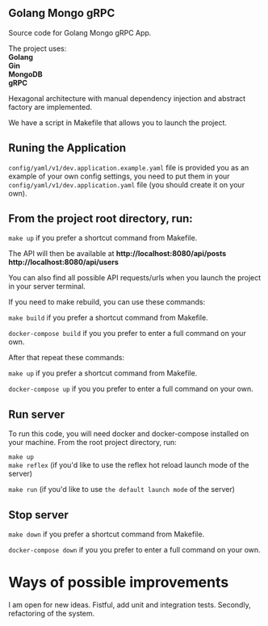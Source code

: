 <div align="left">
  
## Golang Mongo gRPC     
Source code for  Golang Mongo gRPC App.

The project uses:  
**Golang    
Gin  
MongoDB  
gRPC**

Hexagonal architecture with manual dependency injection and abstract factory are implemented.  

We have a script in Makefile that allows you to launch the project.

## Runing the Application

`config/yaml/v1/dev.application.example.yaml` file is provided you as an example of your own config settings,  you need to put them in your `config/yaml/v1/dev.application.yaml` file (you should create it on your own). 

## From the project root directory, run:

```make up``` if you prefer a shortcut command from Makefile.

The API will then be available at  **http://localhost:8080/api/posts  http://localhost:8080/api/users**

You can also find all possible API requests/urls when you launch the project in your server terminal. 

If you need to make rebuild, you can use these commands:

```make build``` if you prefer a shortcut command from Makefile.

```docker-compose build``` if you you prefer to enter a full command on your own.
  
After that repeat these commands:

```make up``` if you prefer a shortcut command from Makefile.

```docker-compose up``` if you you prefer to enter a full command on your own.

## Run server

To run this code, you will need docker and docker-compose installed on your machine. From the root project directory, run:  

```make up```    
```make reflex``` (if you'd like to use the reflex hot reload launch mode of the server)

```make run``` (if you'd like to use `the default launch mode` of the server)

## Stop server

```make down``` if you prefer a shortcut command from Makefile.

```docker-compose down``` if you you prefer to enter a full command on your own.

  
# Ways of possible improvements
I am open for new ideas. Fistful, add unit and integration tests. Secondly, refactoring of the system.

</div>
